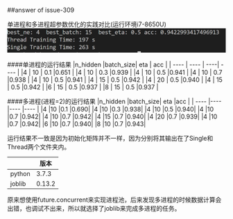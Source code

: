 ##answer of issue-309

单进程和多进程超参数优化的实践对比(运行环境i7-8650U)
![运行结果](Issue-309.PNG)

####单进程的运行结果
|n_hidden |batch_size| eta | acc  |
|  ----   |   ----   | ----| ---- |
|4        | 10       | 0.1 |0.651 |
|4        | 10       | 0.3 |0.939 |
|4        | 10       | 0.5 |0.941 |
|4        | 10       | 0.7 |0.938 |
|4        | 10       | 0.5 |0.941 |
|4        | 15       | 0.5 |0.942 |
|4        | 20       | 0.5 |0.940 |
|4        | 15       | 0.5 |0.942 |
|6        | 15       | 0.5 |0.937 |
|8        | 15       | 0.5 |0.937 |

####多进程(进程=2)的运行结果
|n_hidden |batch_size| eta  |acc  |
|   ----  |----     |----   |---- |
|4        |10       |0.1    |0.690|
|4        |10       |0.3    |0.938|
|4        |10       |0.5    |0.940|
|4        |10       |0.7    |0.942|
|4        |10       |0.7    |0.942|
|4        |15       |0.7    |0.940|
|4        |20       |0.7    |0.939|
|4        |10       |0.7    |0.942|
|6        |10       |0.7    |0.940|
|8        |10       |0.7    |0.943|

运行结果不一致是因为初始化矩阵并不一样，因为分别将其输出在了Single和Thread两个文件夹内。


|         | 版本    |
|----     | -----   |
|python   | 3.7.3   |
|joblib   | 0.13.2  |
原来想使用future.concurrent来实现进程池，后来发现多进程的时候数据计算会出错，也调试不出来，所以就选择了joblib来完成多进程的任务。

